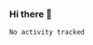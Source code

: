 ### Hi there 👋

<!--START_SECTION:waka-->

```text
No activity tracked
```

<!--END_SECTION:waka-->
